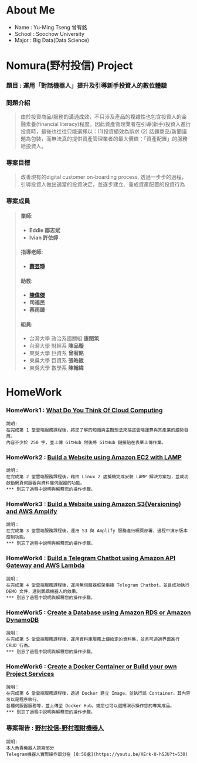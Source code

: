 # About Me
- Name :   Yu-Ming Tseng 曾宥銘
- School : Soochow University
- Major :  Big Data(Data Science)

# Nomura(野村投信) Project
### 題目 : 運用「對話機器人」提升及引導新手投資人的數位體驗
### 問題介紹
> 由於投資商品/服務的溝通成效，不只涉及產品的複雜性也包含投資人的金融素養(financial literacy)程度。因此資產管理業者在引導(新手)投資人進行投資時，最後也往往只能選擇以：(1)投資績效為訴求 (2) 話題商品/新聞議題為包裝，而無法真的提供資產管理業者的最大價值：「資產配置」的服務給投資人。
### 專案目標
> 改善現有的digital customer on-boarding process, 透過一步步的過程，引導投資人做出適當的投資決定，並逐步建立、養成資產配置的投資行為
### 專案成員
> #### 業師:
> - **Eddie 鄒志斌**
> - **Ivian 許依婷**
> #### 指導老師:
> - **[蔡芸琤](https://github.com/pecu)**
> #### 助教:
> - **[陳偉傑](https://github.com/sefx5ever)**
> - **司福民**
> - **蔡雨臻**
> #### 組員:
> - 台灣大學 政治系國關組 **康閏筑**
> - 台灣大學 財經系 **陳品璇**
> - 東吳大學 巨資系 **曾宥銘**
> - 東吳大學 巨資系 **張皓崴**
> - 東吳大學 數學系 **陳翰緯**
# HomeWork
### HomeWork1 : [What Do You Think Of Cloud Computing](HW1/HW1.md)
```
說明:
在完成第 1 堂雲端服務課程後，將您了解的知識與主觀想法來描述雲端運算與其產業的趨勢發展。
內容不少於 250 字，並上傳 GitHub 然後將 GitHub 鏈接貼在表單上傳作業。
```
### HomeWork2 : [Build a Website using Amazon EC2 with LAMP](https://youtu.be/2LxVo5biWmo)
```
說明：
在完成第 2 堂雲端服務課程後，藉由 Linux 2 虛擬機完成安裝 LAMP 解決方案包，並成功啟動網頁伺服器與資料庫伺服器的功能。
*** 別忘了過程中說明與解釋您的操作步驟。
```
### HomeWork3 : [Build a Website using Amazon S3(Versioning) and AWS Amplify](https://youtu.be/cbXR6CdO9-8)
```
說明：
在完成第 3 堂雲端服務課程後，運用 S3 與 Amplify 服務進行網頁部署，過程中演示版本控制功能。
*** 別忘了過程中說明與解釋您的操作步驟。
```
### HomeWork4 : [Build a Telegram Chatbot using Amazon API Gateway and AWS Lambda](https://youtu.be/D5DunNwSt34)
```
說明：
在完成第 4 堂雲端服務課程後，運用無伺服器框架串接 Telegram Chatbot，並且成功執行 DEMO 文件，達到鸚鵡機器人的效果。
*** 別忘了過程中說明與解釋您的操作步驟。
```
### HomeWork5 : [Create a Database using Amazon RDS or Amazon DynamoDB](https://youtu.be/Ag3jQL7S_58)
```
說明：
在完成第 5 堂雲端服務課程後，運用資料庫服務上傳給定的資料集，並且可透過界面進行 CRUD 行為。
*** 別忘了過程中說明與解釋您的操作步驟。
```
### HomeWork6 : [Create a Docker Container or Build your own Project Services](https://youtu.be/knn7Q5KAZko)
```
說明：
在完成第 6 堂雲端服務課程後，透過 Docker 建立 Image，並執行該 Container，其內容可以是程序執行、
各種伺服器服務等，並上傳至 Docker Hub。或您也可以選擇演示操作您的專案成品。
*** 別忘了過程中說明與解釋您的操作步驟。
```
### 專案報告 : [野村投信-野村理財機器人](https://www.youtube.com/watch?v=XErk-U-hSJU)
```
說明:
本人負責機器人撰寫部分
Telegram機器人實際操作部分在 [8:50處](https://youtu.be/XErk-U-hSJU?t=530)
```
